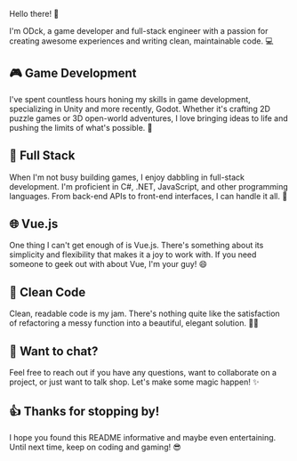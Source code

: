 Hello there! 👋

I'm ODck, a game developer and full-stack engineer with a passion for creating awesome experiences and writing clean, maintainable code. 💻

🎮 Game Development
---------------

I've spent countless hours honing my skills in game development, specializing in Unity and more recently, Godot. Whether it's crafting 2D puzzle games or 3D open-world adventures, I love bringing ideas to life and pushing the limits of what's possible. 🚀

🤖 Full Stack
-----------

When I'm not busy building games, I enjoy dabbling in full-stack development. I'm proficient in C#, .NET, JavaScript, and other programming languages. From back-end APIs to front-end interfaces, I can handle it all. 💪

🌐 Vue.js
-------

One thing I can't get enough of is Vue.js. There's something about its simplicity and flexibility that makes it a joy to work with. If you need someone to geek out with about Vue, I'm your guy! 😄

📝 Clean Code
----------

Clean, readable code is my jam. There's nothing quite like the satisfaction of refactoring a messy function into a beautiful, elegant solution. 🧹‍♂️

🤔 Want to chat?
--------------

Feel free to reach out if you have any questions, want to collaborate on a project, or just want to talk shop. Let's make some magic happen! ✨

👍 Thanks for stopping by!
----------------------

I hope you found this README informative and maybe even entertaining. Until next time, keep on coding and gaming! 😎

